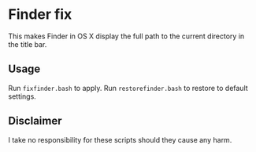 Finder fix
===================

This makes Finder in OS X display the full path to the current directory in the title bar.


Usage
------------------

Run `fixfinder.bash` to apply. Run `restorefinder.bash` to restore to default settings.


Disclaimer
------------------

I take no responsibility for these scripts should they cause any harm.
